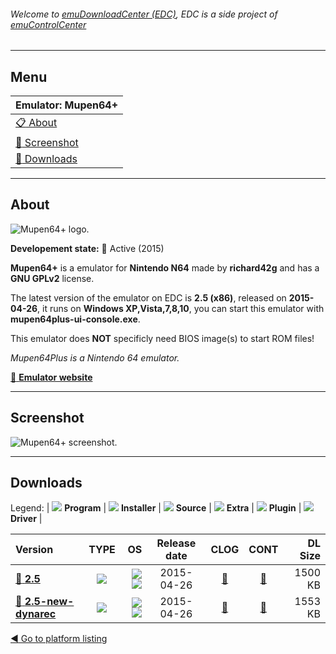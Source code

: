 ###### Welcome to [emuDownloadCenter (EDC)](https://github.com/PhoenixInteractiveNL/emuDownloadCenter/wiki/), EDC is a side project of [emuControlCenter](https://github.com/PhoenixInteractiveNL/emuControlCenter/wiki/)
***
## Menu
| **Emulator: Mupen64+** |
|:---------|
| [:clipboard: About](#about) |
| [:sunrise: Screenshot](#screenshot) |
| [:floppy_disk: Downloads](#downloads) |
***
## About
![](https://github.com/PhoenixInteractiveNL/emuDownloadCenter/wiki/images_emulator/mupen64plus_logo_200.jpg "Mupen64+ logo.")

**Developement state:** :large_blue_circle: Active (2015)

**Mupen64+** is a emulator for **Nintendo N64** made by **richard42g** and has a **GNU GPLv2** license.

The latest version of the emulator on EDC is **2.5 (x86)**, released on **2015-04-26**, it runs on **Windows XP,Vista,7,8,10**, you can start this emulator with **mupen64plus-ui-console.exe**.

This emulator does **NOT** specificly need BIOS image(s) to start ROM files!

_Mupen64Plus is a Nintendo 64 emulator._

[:link: **Emulator website**](http://mupen64plus.org)
***
## Screenshot
![](https://raw.githubusercontent.com/PhoenixInteractiveNL/emuDownloadCenter/master/hooks/mupen64plus/emulator_screen_01.jpg "Mupen64+ screenshot.")
***
## Downloads
Legend:
| ![](https://raw.githubusercontent.com/wiki/PhoenixInteractiveNL/emuDownloadCenter/images_misc/icon_program_24.png) **Program** | 
![](https://raw.githubusercontent.com/wiki/PhoenixInteractiveNL/emuDownloadCenter/images_misc/icon_installer_24.png) **Installer** | 
![](https://raw.githubusercontent.com/wiki/PhoenixInteractiveNL/emuDownloadCenter/images_misc/icon_source_code_24.png) **Source** | 
![](https://raw.githubusercontent.com/wiki/PhoenixInteractiveNL/emuDownloadCenter/images_misc/icon_extra_24.png) **Extra** | 
![](https://raw.githubusercontent.com/wiki/PhoenixInteractiveNL/emuDownloadCenter/images_misc/icon_plugin_24.png) **Plugin** | 
![](https://raw.githubusercontent.com/wiki/PhoenixInteractiveNL/emuDownloadCenter/images_misc/icon_driver_24.png) **Driver** | 
 
| Version | TYPE | OS | Release date | CLOG | CONT | DL Size |
|:--------|:----:|---:|:------------:|:----:|:----:|--------:|
| [:floppy_disk: **2.5**](https://github.com/PhoenixInteractiveNL/edc-repo0004/raw/master/mupen64plus/2.5.7z) | ![](https://raw.githubusercontent.com/wiki/PhoenixInteractiveNL/emuDownloadCenter/images_misc/icon_program_24.png) | ![](https://raw.githubusercontent.com/wiki/PhoenixInteractiveNL/emuDownloadCenter/images_misc/logo_windows_24.png)![](https://raw.githubusercontent.com/wiki/PhoenixInteractiveNL/emuDownloadCenter/images_misc/icon_32-bit_24.png) | 2015-04-26 | [:page_facing_up:](https://github.com/PhoenixInteractiveNL/edc-repo0004/blob/master/mupen64plus/2.5_changelog.txt) | [:mag_right:](https://github.com/PhoenixInteractiveNL/edc-repo0004/blob/master/mupen64plus/2.5_contents.txt) | 1500 KB |
| [:floppy_disk: **2.5-new-dynarec**](https://github.com/PhoenixInteractiveNL/edc-repo0004/raw/master/mupen64plus/2.5-new-dynarec.7z) | ![](https://raw.githubusercontent.com/wiki/PhoenixInteractiveNL/emuDownloadCenter/images_misc/icon_program_24.png) | ![](https://raw.githubusercontent.com/wiki/PhoenixInteractiveNL/emuDownloadCenter/images_misc/logo_windows_24.png)![](https://raw.githubusercontent.com/wiki/PhoenixInteractiveNL/emuDownloadCenter/images_misc/icon_32-bit_24.png) | 2015-04-26 | [:page_facing_up:](https://github.com/PhoenixInteractiveNL/edc-repo0004/blob/master/mupen64plus/2.5-new-dynarec_changelog.txt) | [:mag_right:](https://github.com/PhoenixInteractiveNL/edc-repo0004/blob/master/mupen64plus/2.5-new-dynarec_contents.txt) | 1553 KB |

[:arrow_backward: Go to platform listing](https://github.com/PhoenixInteractiveNL/emuDownloadCenter/wiki/EDC-Platform-List)
